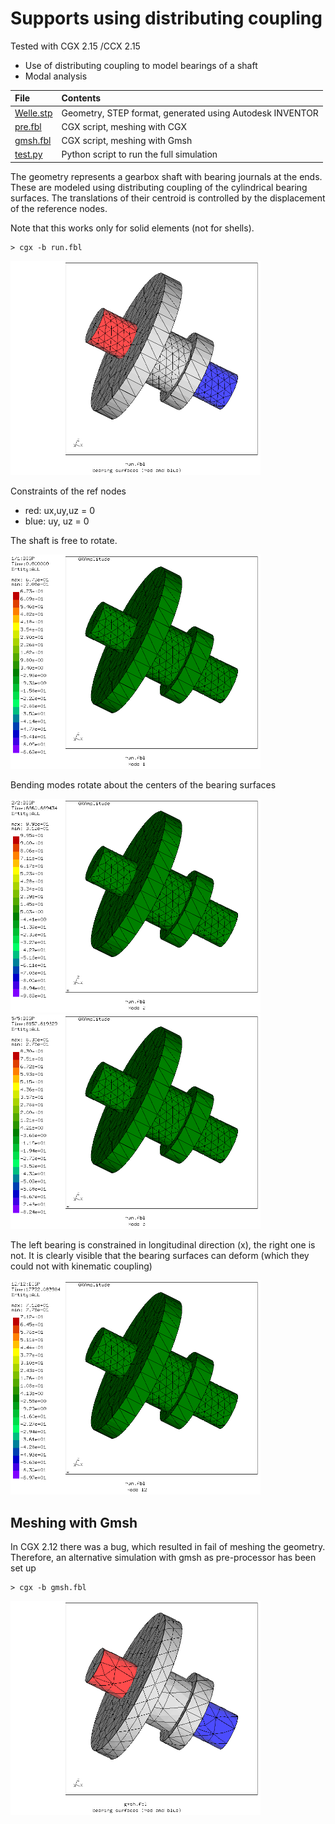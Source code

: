 # Supports using distributing coupling
Tested with CGX 2.15 /CCX 2.15

+ Use of distributing coupling to model bearings of a shaft
+ Modal analysis


File                          | Contents    
:-------------                | :-------------
[Welle.stp](Welle.stp)        | Geometry, STEP format, generated using Autodesk INVENTOR
[pre.fbl](pre.fbl)            | CGX script, meshing with CGX
[gmsh.fbl](gmsh.fbl)          | CGX script, meshing with Gmsh
[test.py](test.py)            | Python script to run the full simulation

The geometry represents a gearbox shaft with bearing journals at the ends. These are modeled using distributing coupling of the cylindrical bearing surfaces. The translations of their centroid is controlled by the displacement of the reference nodes.

Note that this works only for solid elements (not for shells).

```
> cgx -b run.fbl
```

<img src="Refs/cgx-mesh.png" width="400">

Constraints of the ref nodes

+ red: ux,uy,uz = 0
+ blue: uy, uz = 0


The shaft is free to rotate.

<img src="Refs/shape_1.gif" width="400">

Bending modes rotate about the centers of the bearing surfaces

<img src="Refs/shape_2.gif" width="400"><img src="Refs/shape_5.gif" width="400">

The left bearing is constrained in longitudinal direction (x), the right one is not. It is clearly visible that the bearing surfaces can deform (which they could not with kinematic coupling)

<img src="Refs/shape_12.gif" width="400">

## Meshing with Gmsh

In CGX 2.12 there was a bug, which resulted in fail of meshing the geometry.
Therefore, an alternative simulation with gmsh as pre-processor has been set up

```
> cgx -b gmsh.fbl
```

<img src="Refs/mesh.png" width="400">
